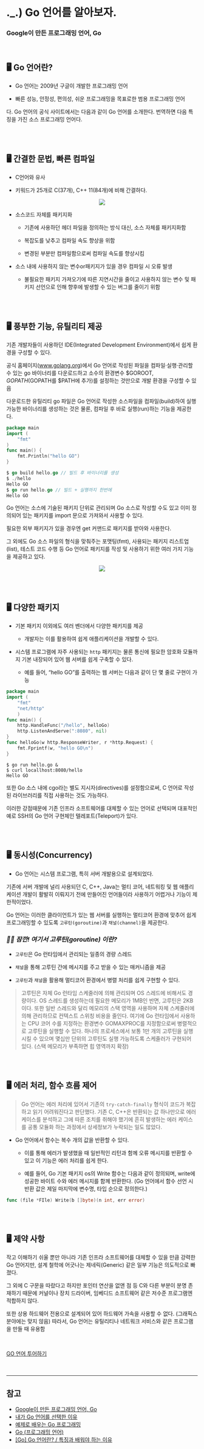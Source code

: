 # ._.) Go 언어를 알아보자.
### Google이 만든 프로그래밍 언어, Go

<br/>

## 🖥 Go 언어란?

* Go 언어는 2009년 구글이 개발한 프로그래밍 언어

* 빠른 성능, 안정성, 편의성, 쉬운 프로그래밍을 목표로한 범용 프로그래밍 언어

다. Go 언어의 공식 사이트에서는 다음과 같이 Go 언어를 소개한다. 번역하면 다음 특징을 가진 소스 프로그래밍 언어다.

<br/><br/>

## 🖥 간결한 문법, 빠른 컴파일

- C언어와 유사

- 키워드가 25개로 C(37개), C++ 11(84개)에 비해 간결하다.

<p align="center">
<img src="./img/keyword.png">
</p>

- 소스코드 자체를 패키지화
    - 기존에 사용하던 헤더 파일을 정의하는 방식 대신, 소스 자체를 패키지화함

    - 복잡도를 낮추고 컴파일 속도 향상을 위함

    - 변경된 부분만 컴파일함으로써 컴파일 속도를 향상시킴

- 소스 내에 사용하지 않는 변수or패키지가 있을 경우 컴파일 시 오류 발생  
    
    - 불필요한 패키지 가져오기에 따른 지연시간을 줄이고 사용하지 않는 변수 및 패키지 선언으로 인해 향후에 발생할 수 있는 버그를 줄이기 위함


<br/><br/>

## 🖥 풍부한 기능, 유틸리티 제공

기존 개발자들이 사용하던 IDE(Integrated Development Environment)에서 쉽게 환경을 구성할 수 있다.

공식 홈페이지(www.golang.org)에서 Go 언어로 작성된 파일을 컴파일·실행·관리할 수 있는 go 바이너리를 다운로드하고 소수의 환경변수 $GOROOT, $GOPATH($GOPATH를 $PATH에 추가)를 설정하는 것만으로 개발 환경을 구성할 수 있음

다운로드한 유틸리티 go 파일은 Go 언어로 작성한 소스파일을 컴파일(build)하여 실행 가능한 바이너리를 생성하는 것은 물론, 컴파일 후 바로 실행(run)하는 기능을 제공한다.

```go
package main
import (
    "fmt"
)
func main() {
    fmt.Println("hello GO")
}
```

```go
$ go build hello.go // 빌드 후 바이너리를 생성
$ ./hello
Hello GO
$ go run hello.go // 빌드 + 실행까지 한번에
Hello GO
```

Go 언어는 소스에 기술된 패키지 단위로 관리되며 Go 소스로 작성할 수도 있고 이미 정의되어 있는 패키지를 import 문으로 가져와서 사용할 수 있다.

필요한 외부 패키지가 있을 경우엔 get 커맨드로 패키지를 받아와 사용한다.

그 외에도 Go 소스 파일의 형식을 맞춰주는 포맷팅(fmt), 사용되는 패키지 리스트업(list), 테스트 코드 수행 등 Go 언어로 패키지를 작성 및 사용하기 위한 여러 가지 기능을 제공하고 있다.

<p align="center">
<img src="./img/goCommand.png">
</p>

<br/><br/>

## 🖥 다양한 패키지

- 기본 패키지 이외에도 여러 벤더에서 다양한 패키지를 제공

    - 개발자는 이를 활용하여 쉽게 애플리케이션을 개발할 수 있다.

- 시스템 프로그램에 자주 사용되는 `http` 패키지는 물론 통신에 필요한 암호화 모듈까지 기본 내장되어 있어 웹 서버를 쉽게 구축할 수 있다.

    - 예를 들어, “hello GO”를 출력하는 웹 서버는 다음과 같이 단 몇 줄로 구현이 가능

```go
package main
import (
    "fmt"
    "net/http"
    )
func main() {
    http.HandleFunc("/hello", helloGo)
    http.ListenAndServe(":8080", nil)
}
func helloGo(w http.ResponseWriter, r *http.Request) {
    fmt.Fprintf(w, "hello GO\n")
}
```

```terminal
$ go run hello.go &
$ curl locallhost:8080/hello
Hello GO
```

또한 Go 소스 내에 cgo라는 별도 지시자(directives)를 설정함으로써, C 언어로 작성된 라이브러리를 직접 사용하는 것도 가능하다.

이러한 강점때문에 기존 인프라 소프트웨어를 대체할 수 있는 언어로 선택되며 대표적인 예로 SSH의 Go 언어 구현체인 텔레포트(Teleport)가 있다.

<br/><br/>

## 🖥 동시성(Concurrency)

- Go 언어는 시스템 프로그램, 특히 서버 개발용으로 설계되었다.

기존에 서버 개발에 널리 사용되던 C, C++, Java는 멀티 코어, 네트워킹 및 웹 애플리케이션 개발이 활발히 이뤄지기 전에 만들어진 언어들이라 사용하기 어렵거나 기능이 제한적이었다.

Go 언어는 이러한 클라이언트가 있는 웹 서버를 실행하는 멀티코어 환경에 맞추어 쉽게 프로그래밍할 수 있도록 `고루틴(goroutine)`과 `채널(channel)`을 제공한다.

### _🖐🏻 잠깐! 여기서 __고루틴(goroutine)__ 이란?_

- `고루틴`은 Go 런타임에서 관리되는 일종의 경량 스레드

- `채널`을 통해 고루틴 간에 메시지를 주고 받을 수 있는 매커니즘을 제공

- `고루틴`과 `채널`을 활용해 멀티코어 환경에서 병렬 처리를 쉽게 구현할 수 있다.


> 고루틴은 자체 Go 런타임 스케줄러에 의해 관리되며 OS 스레드에 비해서도 경량이다. OS 스레드를 생성하는데 필요한 메모리가 1MB인 반면, 고루틴은 2KB이다. 또한 일반 스레드와 달리 메모리의 스택 영역을 사용하며 자체 스케줄러에 의해 관리하므로 컨텍스트 스위칭 비용을 줄인다. 여기에 Go 런타임에서 사용하는 CPU 코어 수를 지정하는 환경변수 GOMAXPROC를 지정함으로써 병렬적으로 고루틴을 실행할 수 있다. 하나의 프로세스에서 보통 1만 개의 고루틴을 실행시킬 수 있으며 몇십만 단위의 고루틴도 실행 가능하도록 스케줄러가 구현되어 있다. (스택 메모리가 부족하면 힙 영역까지 확장)

<br/><br/>

## 🖥 에러 처리, 함수 흐름 제어

> Go 언어는 에러 처리에 있어서 기존의 `try-catch-finally` 형식이 코드가 복잡하고 읽기 어려워진다고 판단했다. 기존 C, C++은 반환되는 값 하나만으로 에러 케이스를 분석하고 그에 따른 조치를 취해야 했기에 흔히 발생하는 에러 케이스를 공통 모듈화 하는 과정에서 상세정보가 누락되는 일도 많았다.

- Go 언어에서 함수는 복수 개의 값을 반환할 수 있다.

    - 이를 통해 에러가 발생했을 때 일반적인 리턴과 함께 오류 메시지를 반환할 수 있고 이 기능은 에러 처리를 쉽게 한다.
    
    - 예를 들어, Go 기본 패키지 os의 Write 함수는 다음과 같이 정의되며, write에 성공한 바이트 수와 에러 메시지를 함께 반환한다. (Go 언어에서 함수 선언 시 반환 값은 제일 마지막에 변수명, 타입 순으로 정의한다.)

```go
func (file *FIle) Write(b []byte)(n int, err error)
```

<br/><br/>

## 🖥 제약 사항

작고 이해하기 쉬울 뿐만 아니라 기존 인프라 소프트웨어를 대체할 수 있을 만큼 강력한 Go 언어지만, 설계 철학에 어긋나는 제네릭(Generic) 같은 일부 기능은 의도적으로 빠졌다.

그 외에 C 구문을 따랐다고 하지만 포인터 연산을 없앤 점 등 C와 다른 부분이 분명 존재하기 때문에 커널이나 장치 드라이버, 임베디드 소프트웨어 같은 저수준 프로그램엔 적합하지 않다.

또한 상용 하드웨어 전용으로 설계되어 있어 하드웨어 가속을 사용할 수 없다. (그래픽스 분야에는 맞지 않음) 따라서, Go 언어는 유틸리티나 네트워크 서비스와 같은 프로그램을 만들 때 유용함

<br/>

[GO 언어 투어하기](https://tour.golang.org)
<br/><br/><br/>
***

## 참고
* [Google이 만든 프로그래밍 언어, Go](https://www.samsungsds.com/kr/insights/golang.html)
* [내가 Go 언어를 선택한 이유](https://pronist.dev/67)
* [예제로 배우는 Go 프로그래밍](http://golang.site/go/basics)
* [Go (프로그래밍 언어)](https://ko.wikipedia.org/wiki/Go_(프로그래밍_언어))
* [[Go] Go 언어란? / 특징과 배워야 하는 이유](https://m.blog.naver.com/dsz08082/221970891331)